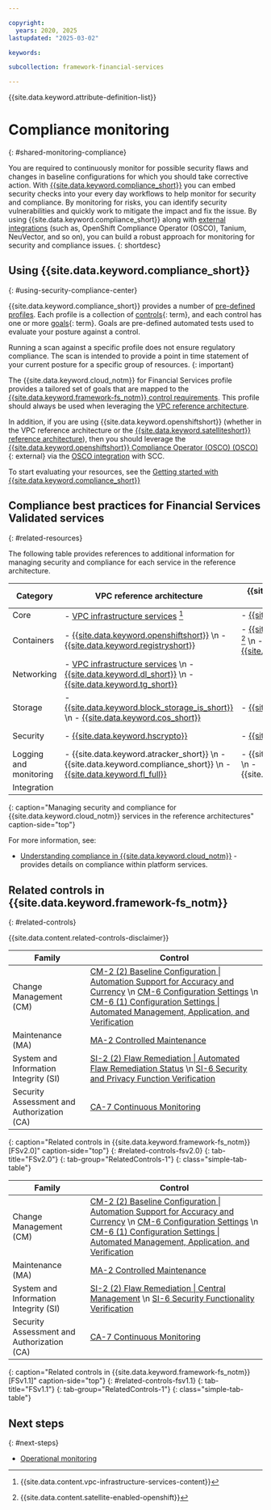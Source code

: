 ```yaml
---

copyright:
  years: 2020, 2025
lastupdated: "2025-03-02"

keywords:

subcollection: framework-financial-services

---
```


{{site.data.keyword.attribute-definition-list}}

# Compliance monitoring
{: #shared-monitoring-compliance}



You are required to continuously monitor for possible security flaws and changes in baseline configurations for which you should take corrective action. With [{{site.data.keyword.compliance_short}}](/docs/security-compliance?topic=security-compliance-getting-started) you can embed security checks into your every day workflows to help monitor for security and compliance. By monitoring for risks, you can identify security vulnerabilities and quickly work to mitigate the impact and fix the issue. By using {{site.data.keyword.compliance_short}} along with [external integrations](/security-compliance/integrations) (such as, OpenShift Compliance Operator (OSCO), Tanium, NeuVector, and so on), you can build a robust approach for monitoring for security and compliance issues.
{: shortdesc}

## Using {{site.data.keyword.compliance_short}}
{: #using-security-compliance-center}

{{site.data.keyword.compliance_short}} provides a number of [pre-defined profiles](/docs/security-compliance?topic=security-compliance-predefined-profiles). Each profile is a collection of [controls](#x2018434){: term}, and each control has one or more [goals](#x2117978){: term}. Goals are pre-defined automated tests used to evaluate your posture against a control.

Running a scan against a specific profile does not ensure regulatory compliance. The scan is intended to provide a point in time statement of your current posture for a specific group of resources.
{: important}

The {{site.data.keyword.cloud_notm}} for Financial Services profile provides a tailored set of goals that are mapped to the [{{site.data.keyword.framework-fs_notm}} control requirements](/docs/framework-financial-services?topic=framework-financial-services-about#framework-control-requirements). This profile should always be used when leveraging the [VPC reference architecture](/docs/framework-financial-services?topic=framework-financial-services-vpc-architecture-about).

In addition, if you are using {{site.data.keyword.openshiftshort}} (whether in the VPC reference architecture or the [{{site.data.keyword.satelliteshort}} reference architecture](/docs/framework-financial-services?topic=framework-financial-services-satellite-architecture-about)), then you should leverage the [{{site.data.keyword.openshiftshort}} Compliance Operator (OSCO) (OSCO)](https://github.com/openshift/compliance-operator){: external} via the [OSCO integration](/docs/security-compliance?topic=security-compliance-osco-scan) with SCC.

To start evaluating your resources, see the [Getting started with {{site.data.keyword.compliance_short}}](/docs/security-compliance?topic=security-compliance-getting-started)

## Compliance best practices for Financial Services Validated services
{: #related-resources}



The following table provides references to additional information for managing security and compliance for each service in the reference architecture.



| Category | VPC reference architecture | {{site.data.keyword.satelliteshort}} reference architecture | Optional for both |
|----------|-------------------|-------------------|-------------------|
| Core  | - [VPC infrastructure services](/docs/vpc?topic=vpc-responsibilities-vpc#security-compliance) [^tabletext] | - [{{site.data.keyword.satelliteshort}}](/docs/satellite?topic=satellite-compliance#platform-compliance) | |
| Containers  | - [{{site.data.keyword.openshiftshort}}](/docs/openshift?topic=openshift-responsibilities_iks#security-compliance) \n - [{{site.data.keyword.registryshort}}](/docs/Registry?topic=Registry-registry_responsibilities#security-compliance) | - [{{site.data.keyword.openshiftshort}}](/docs/openshift?topic=openshift-satellite-responsibilities#security-compliance-sat) [^tabletext-satellite-enabled-openshift] \n - [{{site.data.keyword.registryshort}}](/docs/Registry?topic=Registry-registry_responsibilities#security-compliance) |  |
| Networking | - [VPC infrastructure services](/docs/vpc?topic=vpc-responsibilities-vpc#security-compliance) \n - [{{site.data.keyword.dl_short}}](/docs/dl?topic=dl-dl-responsibilities#security-compliance) \n - [{{site.data.keyword.tg_short}}](/docs/transit-gateway?topic=transit-gateway-tg-responsibilities#security-rich-environment) |  |  |
| Storage  | - [{{site.data.keyword.block_storage_is_short}}](/docs/vpc?topic=vpc-responsibilities-vpc#security-compliance) \n - [{{site.data.keyword.cos_short}}](/docs/cloud-object-storage?topic=cloud-object-storage-responsibilities#responsibilities-security) | - [{{site.data.keyword.cos_short}}](/docs/cloud-object-storage?topic=cloud-object-storage-responsibilities#responsibilities-security) |  |
| Security  | - [{{site.data.keyword.hscrypto}}](/docs/hs-crypto?topic=hs-crypto-manage-security-compliance) | - [{{site.data.keyword.hscrypto}}](/docs/hs-crypto?topic=hs-crypto-manage-security-compliance) | - [{{site.data.keyword.appid_short_notm}}](/docs/appid?topic=appid-faq#faq-keycloak) |
| Logging and monitoring   | - {{site.data.keyword.atracker_short}} \n - {{site.data.keyword.compliance_short}} \n - [{{site.data.keyword.fl_full}}](/docs/vpc?topic=vpc-responsibilities-vpc#security-compliance)  | - {{site.data.keyword.atracker_short}} \n - {{site.data.keyword.compliance_short}} | |
| Integration  | |   | - {{site.data.keyword.messagehub}} |
{: caption="Managing security and compliance for {{site.data.keyword.cloud_notm}} services in the reference architectures" caption-side="top"}

[^tabletext]: {{site.data.content.vpc-infrastructure-services-content}}

[^tabletext-satellite-enabled-openshift]: {{site.data.content.satellite-enabled-openshift}}

For more information, see:

* [Understanding compliance in {{site.data.keyword.cloud_notm}}](/docs/overview?topic=overview-compliance) - provides details on compliance within platform services.

## Related controls in {{site.data.keyword.framework-fs_notm}}
{: #related-controls}

{{site.data.content.related-controls-disclaimer}}

| Family              | Control                                           |
|---------------------|---------------------------------------------------|
| Change Management (CM) | [CM-2 (2) Baseline Configuration &#124; Automation Support for Accuracy and Currency](/docs/framework-financial-services-controls?topic=framework-financial-services-controls-cm-2.2) \n [CM-6 Configuration Settings](/docs/framework-financial-services-controls?topic=framework-financial-services-controls-cm-6) \n [CM-6 (1) Configuration Settings &#124; Automated Management, Application, and Verification](/docs/framework-financial-services-controls?topic=framework-financial-services-controls-cm-6.1)   |
| Maintenance (MA) | [MA-2 Controlled Maintenance](/docs/framework-financial-services-controls?topic=framework-financial-services-controls-ma-2)   |
| System and Information Integrity (SI) | [SI-2 (2) Flaw Remediation &#124; Automated Flaw Remediation Status](/docs/framework-financial-services-controls?topic=framework-financial-services-controls-si-2.2) \n [SI-6 Security and Privacy Function Verification](/docs/framework-financial-services-controls?topic=framework-financial-services-controls-si-6)   |
| Security Assessment and Authorization (CA) | [CA-7 Continuous Monitoring](/docs/framework-financial-services-controls?topic=framework-financial-services-controls-ca-7)    |
{: caption="Related controls in {{site.data.keyword.framework-fs_notm}} [FSv2.0]" caption-side="top"}
{: #related-controls-fsv2.0}
{: tab-title="FSv2.0"}
{: tab-group="RelatedControls-1"}
{: class="simple-tab-table"}


| Family              | Control                                           |
|---------------------|---------------------------------------------------|
| Change Management (CM) | [CM-2 (2) Baseline Configuration &#124; Automation Support for Accuracy and Currency](/docs/framework-financial-services-controls-fsv1-1?topic=framework-financial-services-controls-fsv1-1-cm-2.2) \n [CM-6 Configuration Settings](/docs/framework-financial-services-controls-fsv1-1?topic=framework-financial-services-controls-fsv1-1-cm-6) \n [CM-6 (1) Configuration Settings &#124; Automated Management, Application, and Verification](/docs/framework-financial-services-controls-fsv1-1?topic=framework-financial-services-controls-fsv1-1-cm-6.1)   |
| Maintenance (MA) | [MA-2 Controlled Maintenance](/docs/framework-financial-services-controls-fsv1-1?topic=framework-financial-services-controls-fsv1-1-ma-2)   |
| System and Information Integrity (SI) | [SI-2 (2) Flaw Remediation &#124; Central Management](/docs/framework-financial-services-controls-fsv1-1?topic=framework-financial-services-controls-fsv1-1-si-2.2) \n [SI-6 Security Functionality Verification](/docs/framework-financial-services-controls-fsv1-1?topic=framework-financial-services-controls-fsv1-1-si-6)   |
| Security Assessment and Authorization (CA) | [CA-7 Continuous Monitoring](/docs/framework-financial-services-controls-fsv1-1?topic=framework-financial-services-controls-fsv1-1-ca-7)    |
{: caption="Related controls in {{site.data.keyword.framework-fs_notm}} [FSv1.1]" caption-side="top"}
{: #related-controls-fsv1.1}
{: tab-title="FSv1.1"}
{: tab-group="RelatedControls-1"}
{: class="simple-tab-table"}


## Next steps
{: #next-steps}

* [Operational monitoring](/docs/framework-financial-services?topic=framework-financial-services-shared-monitoring-operational)
